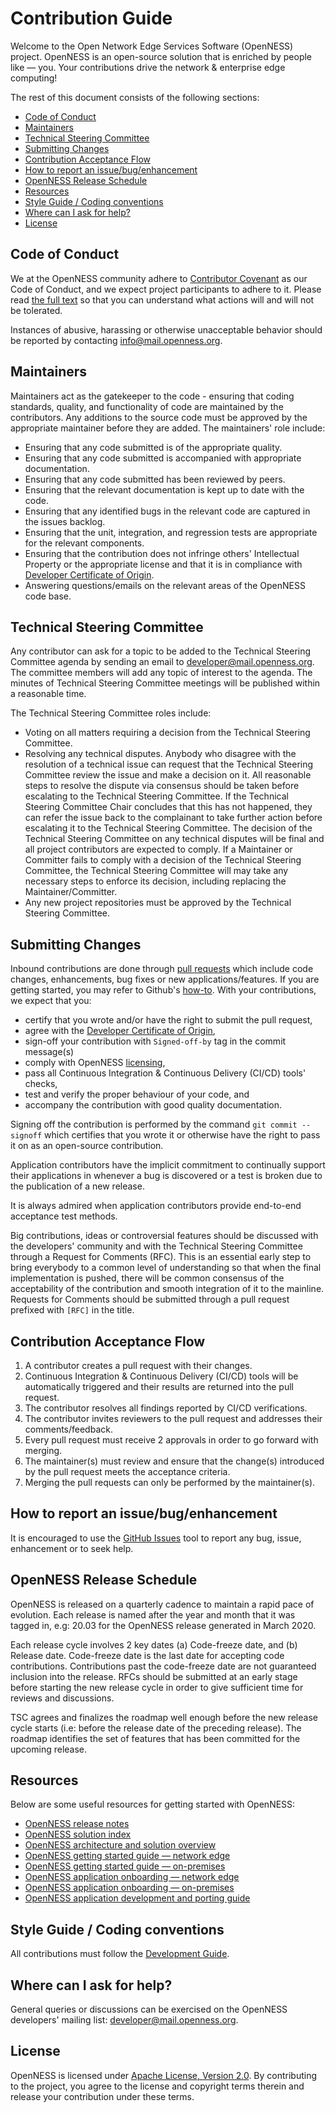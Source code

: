 <!-- omit in toc -->
# Contribution Guide
Welcome to the Open Network Edge Services Software (OpenNESS) project. OpenNESS is an open-source solution that is enriched by people like — you. Your contributions drive the network & enterprise edge computing!

The rest of this document consists of the following sections:

- [Code of Conduct](#code-of-conduct)
- [Maintainers](#maintainers)
- [Technical Steering Committee](#technical-steering-committee)
- [Submitting Changes](#submitting-changes)
- [Contribution Acceptance Flow](#contribution-acceptance-flow)
- [How to report an issue/bug/enhancement](#how-to-report-an-issuebugenhancement)
- [OpenNESS Release Schedule](#openness-release-schedule)
- [Resources](#resources)
- [Style Guide / Coding conventions](#style-guide--coding-conventions)
- [Where can I ask for help?](#where-can-i-ask-for-help)
- [License](#license)

## Code of Conduct
We at the OpenNESS community adhere to [Contributor Covenant](https://www.contributor-covenant.org/) as our Code of Conduct, and we expect project participants to adhere to it. Please read [the full text](CODE_OF_CONDUCT.md) so that you can understand what actions will and will not be tolerated.

Instances of abusive, harassing or otherwise unacceptable behavior should be reported by contacting info@mail.openness.org.

## Maintainers
Maintainers act as the gatekeeper to the code - ensuring that coding standards, quality, and functionality of code are maintained by the contributors. Any additions to the source code must be approved by the appropriate maintainer before they are added. The maintainers' role include:

* Ensuring that any code submitted is of the appropriate quality.
* Ensuring that any code submitted is accompanied with appropriate documentation.
* Ensuring that any code submitted has been reviewed by peers.
* Ensuring that the relevant documentation is kept up to date with the code.
* Ensuring that any identified bugs in the relevant code are captured in the issues backlog.
* Ensuring that the unit, integration, and regression tests are appropriate for the relevant components.
* Ensuring that the contribution does not infringe others' Intellectual Property or the appropriate license and that it is in compliance with [Developer Certificate of Origin](http://developercertificate.org/).
* Answering questions/emails on the relevant areas of the OpenNESS code base.

## Technical Steering Committee
Any contributor can ask for a topic to be added to the Technical Steering Committee agenda by sending an email to developer@mail.openness.org. The committee members will add any topic of interest to the agenda. The minutes of Technical Steering Committee meetings will be published within a reasonable time.

The Technical Steering Committee roles include:

* Voting on all matters requiring a decision from the Technical Steering Committee.
* Resolving any technical disputes. Anybody who disagree with the resolution of a technical issue can request that the Technical Steering Committee review the issue and make a decision on it. All reasonable steps to resolve the dispute via consensus should be taken before escalating to the Technical Steering Committee. If the Technical Steering Committee Chair concludes that this has not happened, they can refer the issue back to the complainant to take further action before escalating it to the Technical Steering Committee. The decision of the Technical Steering Committee on any technical disputes will be final and all project contributors are expected to comply. If a Maintainer or Committer fails to comply with a decision of the Technical Steering Committee, the Technical Steering Committee will may take any necessary steps to enforce its decision, including replacing the Maintainer/Committer.
* Any new project repositories must be approved by the Technical Steering Committee.

## Submitting Changes
Inbound contributions are done through [pull requests](https://github.com/open-ness/edgeapps/pulls) which include code changes, enhancements, bug fixes or new applications/features. If you are getting started, you may refer to Github's [how-to](https://help.github.com/articles/using-pull-requests/). With your contributions, we expect that you:

* certify that you wrote and/or have the right to submit the pull request,
* agree with the [Developer Certificate of Origin](http://developercertificate.org/),
* sign-off your contribution with `Signed-off-by` tag in the commit message(s)
* comply with OpenNESS [licensing](#license),
* pass all Continuous Integration & Continuous Delivery (CI/CD) tools' checks,
* test and verify the proper behaviour of your code, and
* accompany the contribution with good quality documentation.

Signing off the contribution is performed by the command `git commit --signoff` which certifies that you wrote it or otherwise have the right to pass it on as an open-source contribution.

Application contributors have the implicit commitment to continually support their applications in whenever a bug is discovered or a test is broken due to the publication of a new release.

It is always admired when application contributors provide end-to-end acceptance test methods.

Big contributions, ideas or controversial features should be discussed with the developers' community and with the Technical Steering Committee through a Request for Comments (RFC). This is an essential early step to bring everybody to a common level of understanding so that when the final implementation is pushed, there will be common consensus of the acceptability of the contribution and smooth integration of it to the mainline. Requests for Comments should be submitted through a pull request prefixed with `[RFC]` in the title.

## Contribution Acceptance Flow
1. A contributor creates a pull request with their changes.
2. Continuous Integration & Continuous Delivery (CI/CD) tools will be automatically triggered and their results are returned into the pull request.
3. The contributor resolves all findings reported by CI/CD verifications.
4. The contributor invites reviewers to the pull request and addresses their comments/feedback.
5. Every pull request must receive 2 approvals in order to go forward with merging.
6. The maintainer(s) must review and ensure that the change(s) introduced by the pull request meets the acceptance criteria.
6. Merging the pull requests can only be performed by the maintainer(s).

## How to report an issue/bug/enhancement
It is encouraged to use the [GitHub Issues](https://github.com/open-ness/edgeapps/issues) tool to report any bug, issue, enhancement or to seek help.

## OpenNESS Release Schedule

OpenNESS is released on a quarterly cadence to maintain a rapid pace of evolution. Each release is named after the year and month that it was tagged in, e.g: 20.03 for the OpenNESS release generated in March 2020. 

Each release cycle involves 2 key dates (a) Code-freeze date, and (b) Release date. Code-freeze date is the last date for accepting code contributions. Contributions past the code-freeze date are not guaranteed inclusion into the release. RFCs should be submitted at an early stage before starting the new release cycle in order to give sufficient time for reviews and discussions.

TSC agrees and finalizes the roadmap well enough before the new release cycle starts (i.e: before the release date of the preceding release). The roadmap identifies the set of features that has been committed for the upcoming release.

## Resources
Below are some useful resources for getting started with OpenNESS:
* [OpenNESS release notes](https://github.com/open-ness/specs/blob/master/openness_releasenotes.md)
* [OpenNESS solution index](https://github.com/open-ness/specs/blob/master/README.md)
* [OpenNESS architecture and solution overview](https://github.com/open-ness/specs/blob/master/doc/architecture.md)
* [OpenNESS getting started guide — network edge](https://github.com/open-ness/specs/blob/master/doc/getting-started/network-edge/controller-edge-node-setup.md)
* [OpenNESS getting started guide — on-premises](https://github.com/open-ness/specs/blob/master/doc/getting-started/on-premises/controller-edge-node-setup.md)
* [OpenNESS application onboarding — network edge](https://github.com/open-ness/specs/blob/master/doc/applications-onboard/network-edge-applications-onboarding.md)
* [OpenNESS application onboarding — on-premises](https://github.com/open-ness/specs/blob/master/doc/applications-onboard/on-premises-applications-onboarding.md)
* [OpenNESS application development and porting guide](https://github.com/open-ness/specs/blob/master/doc/applications/openness_appguide.md)

## Style Guide / Coding conventions
All contributions must follow the [Development Guide](DEVELOPING.md).

## Where can I ask for help?
General queries or discussions can be exercised on the OpenNESS developers' mailing list: [developer@mail.openness.org](mailto:developer@mail.openness.org).

## License
OpenNESS is licensed under [Apache License, Version 2.0](LICENSE). By contributing to the project, you agree to the license and copyright terms therein and release your contribution under these terms.
